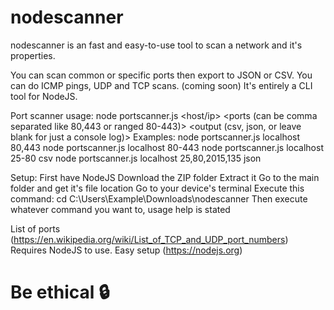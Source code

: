 # nodescanner
nodescanner is an fast and easy-to-use tool to scan a network and it's properties.

You can scan common or specific ports then export to JSON or CSV.
You can do ICMP pings, UDP and TCP scans. (coming soon)
It's entirely a CLI tool for NodeJS.

Port scanner usage:
node portscanner.js <host/ip> <ports (can be comma separated like 80,443 or ranged 80-443)> <output (csv, json, or leave blank for just a console log)>
Examples: 
node portscanner.js localhost 80,443
node portscanner.js localhost 80-443
node portscanner.js localhost 25-80 csv
node portscanner.js localhost 25,80,2015,135 json

Setup:
First have NodeJS
Download the ZIP folder
Extract it
Go to the main folder and get it's file location
Go to your device's terminal
Execute this command: cd C:\Users\Example\Downloads\nodescanner
Then execute whatever command you want to, usage help is stated

List of ports (https://en.wikipedia.org/wiki/List_of_TCP_and_UDP_port_numbers)
Requires NodeJS to use. Easy setup (https://nodejs.org)

# Be ethical 🔒